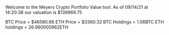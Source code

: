 Welcome to the Meyers Crypto Portfolio Value tool. 
As of 09/14/21 at 14:20:38 our valuation is $139969.75 

BTC Price = $46580.66
 ETH Price = $3360.32
BTC Holdings = 1.06BTC
 ETH holdings = 26.960005962ETH 
